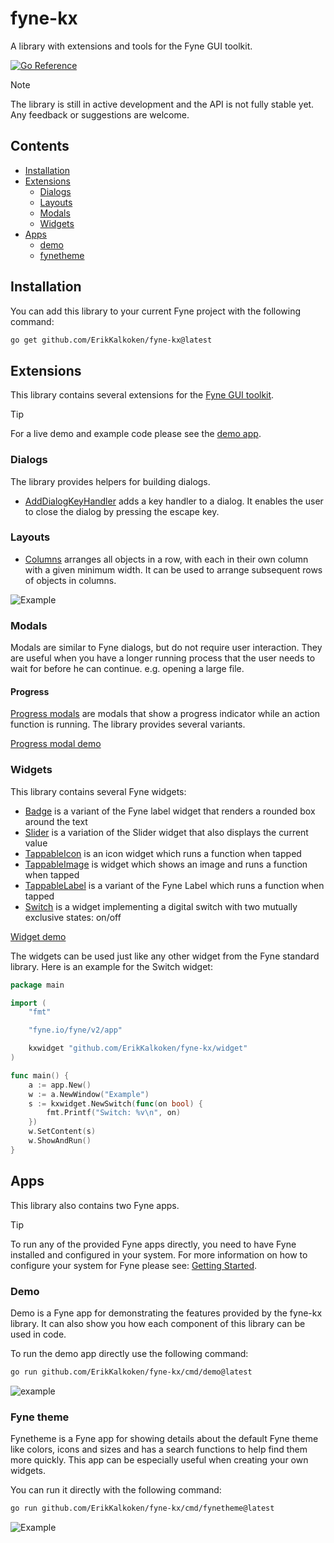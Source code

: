 # fyne-kx

A library with extensions and tools for the Fyne GUI toolkit.

[![Go Reference](https://pkg.go.dev/badge/github.com/ErikKalkoken/fyne-kx.svg)](https://pkg.go.dev/github.com/ErikKalkoken/fyne-kx)

> [!NOTE]
> The library is still in active development and the API is not fully stable yet. Any feedback or suggestions are welcome.

## Contents

- [Installation](#installation)
- [Extensions](#extensions)
  - [Dialogs](#dialogs)
  - [Layouts](#layouts)
  - [Modals](#modals)
  - [Widgets](#widgets)
- [Apps](#apps)
  - [demo](#demo)
  - [fynetheme](#fyne-theme)

## Installation

You can add this library to your current Fyne project with the following command:

```sh
go get github.com/ErikKalkoken/fyne-kx@latest
```

## Extensions

This library contains several extensions for the [Fyne GUI toolkit](https://fyne.io/).

> [!TIP]
> For a live demo and example code please see the [demo app](#demo).

### Dialogs

The library provides helpers for building dialogs.

- [AddDialogKeyHandler](https://pkg.go.dev/github.com/ErikKalkoken/fyne-kx/dialog#AddDialogKeyHandler) adds a key handler to a dialog. It enables the user to close the dialog by pressing the escape key.

### Layouts

- [Columns](https://pkg.go.dev/github.com/ErikKalkoken/fyne-kx/layout#NewColumns) arranges all objects in a row, with each in their own column with a given minimum width.
It can be used to arrange subsequent rows of objects in columns.

![Example](https://cdn.imgpile.com/f/0if8yhY_xl.png)

### Modals

Modals are similar to Fyne dialogs, but do not require user interaction.
They are useful when you have a longer running process that the user needs to wait for before he can continue. e.g. opening a large file.

#### Progress

[Progress modals](https://pkg.go.dev/github.com/ErikKalkoken/fyne-kx/modal#hdr-Progress_modals) are modals that show a progress indicator while an action function is running. The library provides several variants.

[Progress modal demo](https://github.com/user-attachments/assets/047c0464-0324-45c4-940e-f7d489b1ad11)

### Widgets

This library contains several Fyne widgets:

- [Badge](https://pkg.go.dev/github.com/ErikKalkoken/fyne-kx/widget#Badge) is a variant of the Fyne label widget that renders a rounded box around the text
- [Slider](https://pkg.go.dev/github.com/ErikKalkoken/fyne-kx/widget#Slider) is a variation of the Slider widget that also displays the current value
- [TappableIcon](https://pkg.go.dev/github.com/ErikKalkoken/fyne-kx/widget#TappableIcon) is an icon widget which runs a function when tapped
- [TappableImage](https://pkg.go.dev/github.com/ErikKalkoken/fyne-kx/widget#TappableImage) is widget which shows an image and runs a function when tapped
- [TappableLabel](https://pkg.go.dev/github.com/ErikKalkoken/fyne-kx/widget#TappableLabel) is a variant of the Fyne Label which runs a function when tapped
- [Switch](https://pkg.go.dev/github.com/ErikKalkoken/fyne-kx/widget#Switch) is a widget implementing a digital switch with two mutually exclusive states: on/off

[Widget demo](https://github.com/user-attachments/assets/fb37a56a-dafa-49b5-92f2-e6c61457bdc4)

The widgets can be used just like any other widget from the Fyne standard library. Here is an example for the Switch widget:

```go
package main

import (
	"fmt"

	"fyne.io/fyne/v2/app"

	kxwidget "github.com/ErikKalkoken/fyne-kx/widget"
)

func main() {
	a := app.New()
	w := a.NewWindow("Example")
	s := kxwidget.NewSwitch(func(on bool) {
		fmt.Printf("Switch: %v\n", on)
	})
	w.SetContent(s)
	w.ShowAndRun()
}
```

## Apps

This library also contains two Fyne apps.

> [!TIP]
> To run any of the provided Fyne apps directly, you need to have Fyne installed and configured in your system.
> For more information on how to configure your system for Fyne please see: [Getting Started](https://docs.fyne.io/started/).

### Demo

Demo is a Fyne app for demonstrating the features provided by the fyne-kx library. It can also show you how each component of this library can be used in code.

To run the demo app directly use the following command:

```sh
go run github.com/ErikKalkoken/fyne-kx/cmd/demo@latest
```

![example](https://cdn.imgpile.com/f/UFSaUqd_xl.png)

### Fyne theme

Fynetheme is a Fyne app for showing details about the default Fyne theme like colors, icons and sizes and has a search functions to help find them more quickly. This app can be especially useful when creating your own widgets.

You can run it directly with the following command:

```sh
go run github.com/ErikKalkoken/fyne-kx/cmd/fynetheme@latest
```

![Example](https://cdn.imgpile.com/f/vCHVA6I_xl.png)

